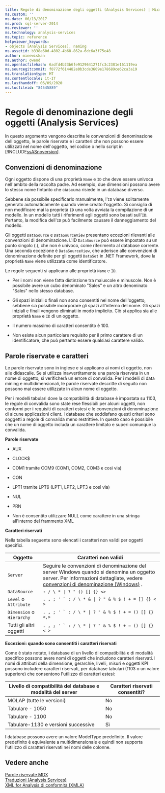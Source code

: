 ```yaml
---
title: Regole di denominazione degli oggetti (Analysis Services) | Microsoft Docs
ms.custom: ''
ms.date: 06/13/2017
ms.prod: sql-server-2014
ms.reviewer: ''
ms.technology: analysis-services
ms.topic: reference
helpviewer_keywords:
- objects [Analysis Services], naming
ms.assetid: b338a60d-4802-4b68-862a-6dc6a3f75e48
author: minewiskan
ms.author: owend
ms.openlocfilehash: 6adfd4b23b6fe9129641271fc3c2381e161119ea
ms.sourcegitcommit: f0772f614482e0b3cde3609e178689ce62ca3a19
ms.translationtype: MT
ms.contentlocale: it-IT
ms.lasthandoff: 06/09/2020
ms.locfileid: "84545889"
---
```

# <a name="object-naming-rules-analysis-services"></a>Regole di denominazione degli oggetti (Analysis Services)
  In questo argomento vengono descritte le convenzioni di denominazione dell'oggetto, le parole riservate e i caratteri che non possono essere utilizzati nel nome dell'oggetto, nel codice o nello script in [!INCLUDE[ssASnoversion](../../../includes/ssasnoversion-md.md)].  
  
##  <a name="naming-conventions"></a><a name="bkmk_Names"></a>Convenzioni di denominazione  
 Ogni oggetto dispone di una proprietà `Name` e `ID` che deve essere univoca nell'ambito della raccolta padre. Ad esempio, due dimensioni possono avere lo stesso nome fintanto che ciascuna risiede in un database diverso.  
  
 Sebbene sia possibile specificarlo manualmente, l'`ID` viene solitamente generato automaticamente quando viene creato l'oggetto. Si consiglia di non modificare mai la proprietà `ID` una volta avviata la compilazione di un modello. In un modello tutti i riferimenti agli oggetti sono basati sull'`ID`. Pertanto, la modifica dell'`ID` può facilmente causare il danneggiamento del modello.  
  
 Gli oggetti `DataSource` e `DataSourceView` presentano eccezioni rilevanti alle convenzioni di denominazione. L'ID `DataSource` può essere impostato su un punto singolo (.), che non è univoco, come riferimento al database corrente. Una seconda eccezione è `DataSourceView`, che aderisce alle convenzioni di denominazione definite per gli oggetti `DataSet` in .NET Framework, dove la proprietà `Name` viene utilizzata come identificatore.  
  
 Le regole seguenti si applicano alle proprietà `Name` e `ID`.  
  
-   Per i nomi non viene fatta distinzione tra maiuscole e minuscole. Non è possibile avere un cubo denominato "Sales" e un altro denominato "Sales" nello stesso database.  
  
-   Gli spazi iniziali o finali non sono consentiti nel nome dell'oggetto, sebbene sia possibile incorporare gli spazi all'interno del nome. Gli spazi iniziali e finali vengono eliminati in modo implicito. Ciò si applica sia alle proprietà `Name` e `ID` di un oggetto.  
  
-   Il numero massimo di caratteri consentito è 100.  
  
-   Non esiste alcun particolare requisito per il primo carattere di un identificatore, che può pertanto essere qualsiasi carattere valido.  
  
##  <a name="reserved-words-and-characters"></a><a name="bkmk_reserved"></a>Parole riservate e caratteri  
 Le parole riservate sono in inglese e si applicano ai nomi di oggetto, non alle didascalie. Se si utilizza inavvertitamente una parola riservata in un nome di oggetto, si verificherà un errore di convalida. Per i modelli di data mining e multidimensionali, le parole riservate descritte di seguito non possono mai essere utilizzate in alcun nome di oggetto.  
  
 Per i modelli tabulari dove la compatibilità di database è impostata su 1103, le regole di convalida sono state rese flessibili per alcuni oggetti, non conformi per i requisiti di caratteri estesi e le convenzioni di denominazione di alcune applicazioni client. I database che soddisfano questi criteri sono soggetti a regole di convalida meno restrittive. In questo caso è possibile che un nome di oggetto includa un carattere limitato e superi comunque la convalida.  
  
 **Parole riservate**  
  
-   AUX  
  
-   CLOCK$  
  
-   COM1 tramite COM9 (COM1, COM2, COM3 e così via)  
  
-   CON  
  
-   LPT1 tramite LPT9 (LPT1, LPT2, LPT3 e così via)  
  
-   NUL  
  
-   PRN  
  
-   Non è consentito utilizzare NULL come carattere in una stringa all'interno del frammento XML  
  
 **Caratteri riservati**  
  
 Nella tabella seguente sono elencati i caratteri non validi per oggetti specifici.  
  
|Oggetto|Caratteri non validi|  
|------------|------------------------|  
|`Server`|Seguire le convenzioni di denominazione del server Windows quando si denomina un oggetto server. Per informazioni dettagliate, vedere [convenzioni di denominazione (Windows)](/windows/desktop/DNS/naming-conventions) .|  
|`DataSource`| `: / \ * \| ? " () [] {} <>` |  
|`Level` o `Attribute`|````. , ; ' ` : / \ * & \| ? " & % $ ! + = [] {} < >````|  
|`Dimension` o `Hierarchy`|````. , ; ' ` : / \ * \| ? " & % $ ! + = () [] {} <,>````|  
|Tutti gli altri oggetti|````. , ; ' ` : / \ * \| ? " & % $ ! + = () [] {} < >````|  
  
 **Eccezioni: quando sono consentiti i caratteri riservati**  
  
 Come è stato notato, i database di un livello di compatibilità e di modalità specifico possono avere nomi di oggetti che includono caratteri riservati. I nomi di attributi della dimensione, gerarchie, livelli, misuri e oggetti KPI possono includere caratteri riservati, per database tabulari (1103 o un valore superiore) che consentono l'utilizzo di caratteri estesi:  
  
|Livello di compatibilità del database e modalità del server|Caratteri riservati consentiti?|  
|--------------------------------------------------|----------------------------------|  
|MOLAP (tutte le versioni)|No|  
|Tabulare - 1050|No|  
|Tabulare - 1100|No|  
|Tabulare-1130 e versioni successive|Sì|  
  
 I database possono avere un valore ModelType predefinito. Il valore predefinito è equivalente a multidimensionale e quindi non supporta l'utilizzo di caratteri riservati nei nomi delle colonne.  
  
## <a name="see-also"></a>Vedere anche  
 [Parole riservate MDX](/sql/mdx/mdx-reserved-words)   
 [Traduzioni &#40;Analysis Services&#41;](/analysis-services/translation-support-in-analysis-services)   
 [XML for Analysis di conformità &#40;XMLA&#41;](https://docs.microsoft.com/bi-reference/xmla/xml-for-analysis-compliance-xmla)  
  
  
